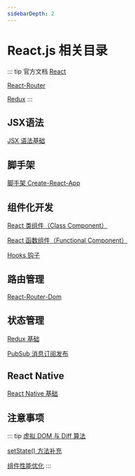 ```yaml
---
sidebarDepth: 2
---
```


# React.js 相关目录

::: tip 官方文档
[React](https://react.docschina.org/)

[React-Router](https://reactrouter.com/)

[Redux](https://www.redux.org.cn/)
:::

## JSX语法

[JSX 语法基础](./JSX.md)

## 脚手架

[脚手架 Create-React-App](./Create-React-App.md)

## 组件化开发

[React 类组件（Class Component）](./ComponentsDev/ClassComponent.md)

[React 函数组件（Functional Component）](./ComponentsDev/FunctionalComponent.md)

[Hooks 钩子](./ComponentsDev/Hooks.md)

## 路由管理

[React-Router-Dom](./React-Router-Dom.md)

## 状态管理

[Redux 基础](./Redux.md)

[PubSub 消息订阅发布]()


## React Native

[React Native 基础]()


## 注意事项

::: tip
[虚拟 DOM 与 Diff 算法](./)

[setState() 方法补充]()

[组件性能优化]()
:::
